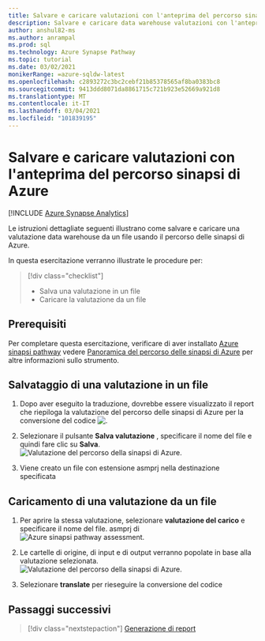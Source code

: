 ```yaml
---
title: Salvare e caricare valutazioni con l'anteprima del percorso sinapsi di Azure
description: Salvare e caricare data warehouse valutazioni con l'anteprima del percorso sinapsi di Azure
author: anshul82-ms
ms.author: anrampal
ms.prod: sql
ms.technology: Azure Synapse Pathway
ms.topic: tutorial
ms.date: 03/02/2021
monikerRange: =azure-sqldw-latest
ms.openlocfilehash: c2893272c3bc2cebf21b85378565af8ba0383bc8
ms.sourcegitcommit: 9413ddd8071da8861715c721b923e52669a921d8
ms.translationtype: MT
ms.contentlocale: it-IT
ms.lasthandoff: 03/04/2021
ms.locfileid: "101839195"
---
```

# <a name="save-and-load-assessments-with-azure-synapse-pathway-preview"></a>Salvare e caricare valutazioni con l'anteprima del percorso sinapsi di Azure
[!INCLUDE [Azure Synapse Analytics](../../includes/applies-to-version/asa.md)]

Le istruzioni dettagliate seguenti illustrano come salvare e caricare una valutazione data warehouse da un file usando il percorso delle sinapsi di Azure.

In questa esercitazione verranno illustrate le procedure per:

> [!div class="checklist"]
> * Salva una valutazione in un file
> * Caricare la valutazione da un file

## <a name="prerequisites"></a>Prerequisiti

Per completare questa esercitazione, verificare di aver installato [Azure sinapsi pathway](synapse-pathway-download.md) vedere [Panoramica del percorso delle sinapsi di Azure](azure-synapse-pathway-overview.md) per altre informazioni sullo strumento.

## <a name="saving-an-assessment-to-a-file"></a>Salvataggio di una valutazione in un file
 
1. Dopo aver eseguito la traduzione, dovrebbe essere visualizzato il report che riepiloga la valutazione del percorso delle sinapsi di Azure per la conversione del codice ![ .](./media/save-load-assessment/report-overview.png)
3. Selezionare il pulsante **Salva valutazione** , specificare il nome del file e quindi fare clic su **Salva**.
![Valutazione del percorso della sinapsi di Azure.](./media/save-load-assessment/save-assessment.png)

4. Viene creato un file con estensione asmprj nella destinazione specificata

## <a name="loading-an-assessment-from-a-file"></a>Caricamento di una valutazione da un file

1. Per aprire la stessa valutazione, selezionare **valutazione del carico** e specificare il nome del file. asmprj di ![ Azure sinapsi pathway assessment.](./media/save-load-assessment/browse-location.png)

1. Le cartelle di origine, di input e di output verranno popolate in base alla valutazione selezionata.
![Valutazione del percorso della sinapsi di Azure.](./media/save-load-assessment/load-assessment.png)
1. Selezionare **translate** per rieseguire la conversione del codice

## <a name="next-steps"></a>Passaggi successivi

> [!div class="nextstepaction"]
> [Generazione di report](report-generation.md)
